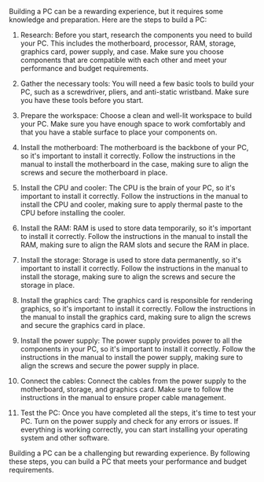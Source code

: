 Building a PC can be a rewarding experience, but it requires some knowledge and preparation. Here are the steps to build a PC:

1. Research: Before you start, research the components you need to build your PC. This includes the motherboard, processor, RAM, storage, graphics card, power supply, and case. Make sure you choose components that are compatible with each other and meet your performance and budget requirements.

2. Gather the necessary tools: You will need a few basic tools to build your PC, such as a screwdriver, pliers, and anti-static wristband. Make sure you have these tools before you start.

3. Prepare the workspace: Choose a clean and well-lit workspace to build your PC. Make sure you have enough space to work comfortably and that you have a stable surface to place your components on.

4. Install the motherboard: The motherboard is the backbone of your PC, so it's important to install it correctly. Follow the instructions in the manual to install the motherboard in the case, making sure to align the screws and secure the motherboard in place.

5. Install the CPU and cooler: The CPU is the brain of your PC, so it's important to install it correctly. Follow the instructions in the manual to install the CPU and cooler, making sure to apply thermal paste to the CPU before installing the cooler.

6. Install the RAM: RAM is used to store data temporarily, so it's important to install it correctly. Follow the instructions in the manual to install the RAM, making sure to align the RAM slots and secure the RAM in place.

7. Install the storage: Storage is used to store data permanently, so it's important to install it correctly. Follow the instructions in the manual to install the storage, making sure to align the screws and secure the storage in place.

8. Install the graphics card: The graphics card is responsible for rendering graphics, so it's important to install it correctly. Follow the instructions in the manual to install the graphics card, making sure to align the screws and secure the graphics card in place.

9. Install the power supply: The power supply provides power to all the components in your PC, so it's important to install it correctly. Follow the instructions in the manual to install the power supply, making sure to align the screws and secure the power supply in place.

10. Connect the cables: Connect the cables from the power supply to the motherboard, storage, and graphics card. Make sure to follow the instructions in the manual to ensure proper cable management.

11. Test the PC: Once you have completed all the steps, it's time to test your PC. Turn on the power supply and check for any errors or issues. If everything is working correctly, you can start installing your operating system and other software.

Building a PC can be a challenging but rewarding experience. By following these steps, you can build a PC that meets your performance and budget requirements.